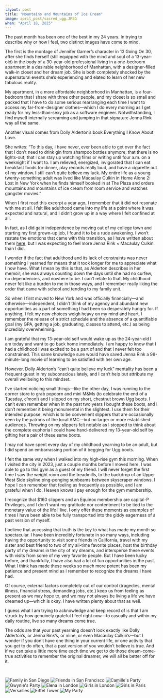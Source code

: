 ```yaml
---
layout: post
title: "Mountains and Mountains of Ice Cream"
image: april_post/sacred_ugg.JPEG
when: "April 18, 2025"
---
```


The past month has been one of the best in my 24 years. In trying to describe why or how I feel, two distinct images have come to mind.

The first is the montage of Jennifer Garner’s character in 13 Going On 30, after she finds herself (still equipped with the mind and soul of a 13-year-old) in the body of a 30-year-old professional living in a one-bedroom apartment in a desirable neighborhood of Manhattan, with a designer-filled walk-in closet and her dream job. She is both completely shocked by the supernatural events she’s experiencing and elated to learn of her new fabulous reality.

My apartment, in a more affordable neighborhood in Manhattan, is a four-bedroom that I share with three other people, and my closet is so small and packed that I have to do some serious rearranging each time I want to access my far-from-designer clothes—which I do every morning as I get ready for my less-than-sexy job as a software engineer. Notwithstanding, I find myself internally screaming and jumping in that signature Jenna Rink way all the same.

Another visual comes from Dolly Alderton’s book Everything I Know About Love.

She writes:
 “To this day, I have never, ever been able to get over the fact that I don't need to drink gin from shampoo bottles anymore; that there is no lights-out; that I can stay up watching films or writing until four a.m. on a weeknight if I want to. I am relieved, energized, invigorated that I can eat breakfast foods for dinner, play records really loud, and have a cigarette out of my window. I still can't quite believe my luck. My entire life as a young twenty-something adult was lived like Macaulay Culkin in Home Alone 2: Lost in New York when he finds himself booked in at The Plaza and orders mountains and mountains of ice cream from room service and watches gangster movies.”

When I first read this excerpt a year ago, I remember that it did not resonate with me at all. I felt like adulthood came into my life at a point where it was expected and natural, and I didn’t grow up in a way where I felt confined at all.

In fact, as I did gain independence by moving out of my college town and starting my first grown-up job, I found it to be a rude awakening. I won’t restate the emotions that came with this transition, as I have written about them [here](https://madamesuperstar.com/earth-rotating), but I was expecting to feel more Jenna Rink × Macaulay Culkin than I did.

I wonder if the fact that adulthood and its lack of constraints was never something I yearned for means that it took longer for me to appreciate what I now have. What I mean by this is that, as Alderton describes in her memoir, she was always counting down the days until she had no curfew, no dependencies, and nowhere to be. I can’t relate to that. My childhood never felt like a burden to me in those ways, and I remember really liking the order that came with school and tending to my family unit.

So when I first moved to New York and was officially financially—and otherwise—independent, I didn’t think of my agency and abundant new opportunities as a part of something I had been so desperately hungry for. If anything, I felt my new choices weigh heavy on my mind and heart. I remember the release of a strict schedule and the absence of a quantifiable goal (my GPA, getting a job, graduating, classes to attend, etc.) as being incredibly overwhelming.

I am grateful that my 13-year-old self would wake up as the 24-year-old I am today and want to go back home immediately. I am happy to know that I had a childhood I was excited to be a part of and that I never felt too constrained. This same knowledge sure would have saved Jenna Rink a 98-minute-long movie of learning to be satisfied with her own age.

However, Dolly Alderton’s “can’t quite believe my luck” mentality has been a frequent guest in my subconscious lately, and I can’t help but attribute my overall wellbeing to this mindset.

I’ve started noticing small things—like the other day, I was running to the corner store to grab popcorn and mini M&Ms (to celebrate the end of a Tuesday, c’mon!) and I slipped on my short, chestnut brown Ugg boots. I can’t even remember when in the past two years I bought these boots, and I don’t remember it being monumental in the slightest. I use them for their intended purpose, which is to be convenient slippers that are occasionally seen by the patrons of the local AMC—but no larger or more established audiences. Throwing on my slippers felt notable as I stopped to think about the complete euphoria I could have hand-delivered my 13-year-old self by gifting her a pair of these same boots.

I may not have spent every day of my childhood yearning to be an adult, but I did spend an embarrassing portion of it begging for Ugg boots.

I felt the same way when I walked into my high-rise gym this morning. When I visited the city in 2023, just a couple months before I moved here, I was able to go to this gym as a guest of my friend. I will never forget the first time I saw the weight room and the treadmills, to the backdrop of an Upper West Side skyline ping-ponging sunbeams between skyscraper windows. I hope I can remember that feeling as frequently as possible, and I am grateful when I do. Heaven knows I pay enough for the gym membership.

I recognize that $160 slippers and an Equinox membership are capital-P Privileges, and I don’t want my gratitude nor contentment to be tied to the monetary value of the life I live. I only offer these moments as examples of times I have been able to be fully transported into the giddy eagerness of a past version of myself.

I believe that accessing that truth is the key to what has made my month so spectacular. I have been incredibly fortunate in so many ways, including having the opportunity to visit some friends in California, travel with my sister and best friend to two of my all-time favorite places, host the birthday party of my dreams in the city of my dreams, and intersperse these events with visits from some of my very favorite people. But I have been lucky before, and thankfully, I have also had a lot of fun opportunities in the past. What I think has made these weeks so much more potent has been my patience and present mind as I remember to recognize the dreams I have had.

Of course, external factors completely out of our control (tragedies, mental illness, financial stress, demanding jobs, etc.) keep us from feeling as present as we may hope to, and we may not always be living a life we have dreamed up—which is okay. I have written plenty about that as well.

I guess what I am trying to acknowledge and keep record of is that I am struck by how genuinely grateful I feel right now—to casually and within my daily routine, live so many dreams come true.

The odds are that your past yearning doesn’t look exactly like Dolly Alderton’s, or Jenna Rink’s, or mine, or even Macaulay Culkin’s—but I wonder if you don’t have one thing in your current life, or one activity that you get to do often, that a past version of you wouldn’t believe is true. And if we can take a little more time each time we get to do those dream-come-true activities to remember the original dreamer, we will all be better off for it.

<br/>

![Family in San Diego](https://raw.githubusercontent.com/sophieggee/madamesuperstar.com/master/static/content/image/april_post/lolo_and_jojo.JPG "Family in San Diego")
![Friends in San Francisco](https://raw.githubusercontent.com/sophieggee/madamesuperstar.com/master/static/content/image/april_post/friends.JPG "Friends in San Francisco")
![Camille's Party](https://raw.githubusercontent.com/sophieggee/madamesuperstar.com/master/static/content/image/april_post/camille_bday.JPG "Camille's Party")
![Gwynie's Party](https://raw.githubusercontent.com/sophieggee/madamesuperstar.com/master/static/content/image/april_post/gwynie_day.jpg "Gwynie's Party")
![Elena in London](https://raw.githubusercontent.com/sophieggee/madamesuperstar.com/master/static/content/image/april_post/london.jpg "Elena in London")
![Girls in London](https://raw.githubusercontent.com/sophieggee/madamesuperstar.com/master/static/content/image/april_post/anna_and_lolo.jpg "Girls in London")
![Girls in Paris](https://raw.githubusercontent.com/sophieggee/madamesuperstar.com/master/static/content/image/april_post/paris_again.JPG "Girls in Paris")
![Versailles](https://raw.githubusercontent.com/sophieggee/madamesuperstar.com/master/static/content/image/april_post/lauren_paris.jpg "Versailles")
![Eiffel Tower](https://raw.githubusercontent.com/sophieggee/madamesuperstar.com/master/static/content/image/april_post/eiffel.jpg "Eiffel Tower")
![My Party](https://raw.githubusercontent.com/sophieggee/madamesuperstar.com/master/static/content/image/april_post/bday_party.JPG "My Party")